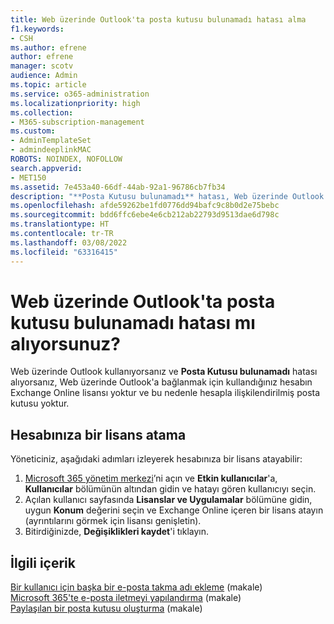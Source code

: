 ```yaml
---
title: Web üzerinde Outlook'ta posta kutusu bulunamadı hatası alma
f1.keywords:
- CSH
ms.author: efrene
author: efrene
manager: scotv
audience: Admin
ms.topic: article
ms.service: o365-administration
ms.localizationpriority: high
ms.collection:
- M365-subscription-management
ms.custom:
- AdminTemplateSet
- admindeeplinkMAC
ROBOTS: NOINDEX, NOFOLLOW
search.appverid:
- MET150
ms.assetid: 7e453a40-66df-44ab-92a1-96786cb7fb34
description: "**Posta Kutusu bulunamadı** hatası, Web üzerinde Outlook'a bağlanmak için kullandığınız hesabın Exchange Online lisansına sahip olmadığı anlamına gelir."
ms.openlocfilehash: afde59262be1fd0776dd94bafc9c8b0d2e75bebc
ms.sourcegitcommit: bdd6ffc6ebe4e6cb212ab22793d9513dae6d798c
ms.translationtype: HT
ms.contentlocale: tr-TR
ms.lasthandoff: 03/08/2022
ms.locfileid: "63316415"
---
```

# <a name="getting-a-mailbox-not-found-error-in-outlook-on-the-web"></a>Web üzerinde Outlook'ta posta kutusu bulunamadı hatası mı alıyorsunuz?

Web üzerinde Outlook kullanıyorsanız ve **Posta Kutusu bulunamadı** hatası alıyorsanız, Web üzerinde Outlook'a bağlanmak için kullandığınız hesabın Exchange Online lisansı yoktur ve bu nedenle hesapla ilişkilendirilmiş posta kutusu yoktur. 

## <a name="assign-a-license-to-your-account"></a>Hesabınıza bir lisans atama

Yöneticiniz, aşağıdaki adımları izleyerek hesabınıza bir lisans atayabilir:

1. [Microsoft 365 yönetim merkezi](https://admin.microsoft.com/adminportal/home#/homepage)’ni açın ve **Etkin kullanıcılar**'a, **Kullanıcılar** bölümünün altından gidin ve hatayı gören kullanıcıyı seçin.
1. Açılan kullanıcı sayfasında **Lisanslar ve Uygulamalar** bölümüne gidin, uygun **Konum** değerini seçin ve Exchange Online içeren bir lisans atayın (ayrıntılarını görmek için lisansı genişletin). 
1. Bitirdiğinizde, **Değişiklikleri kaydet**'i tıklayın.

## <a name="related-content"></a>İlgili içerik

[Bir kullanıcı için başka bir e-posta takma adı ekleme](../email/add-another-email-alias-for-a-user.md) (makale)\
[Microsoft 365'te e-posta iletmeyi yapılandırma](../email/configure-email-forwarding.md) (makale)\
[Paylaşılan bir posta kutusu oluşturma](../email/create-a-shared-mailbox.md) (makale)